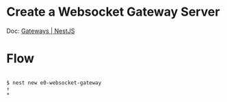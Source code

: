 # Create a Websocket Gateway Server
Doc: [Gateways | NestJS](https://docs.nestjs.com/websockets/gateways)

# Flow 
```

$ nest new e0-websocket-gateway
↑
*
```
